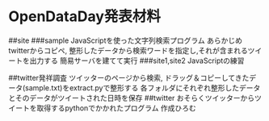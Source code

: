 # OpenDataDay発表材料

##site
###sample
JavaScriptを使った文字列検索プログラム
  あらかじめtwitterからコピペ, 整形したデータから検索ワードを指定し,それが含まれるツイートを出力する
  簡易サーバを建てて実行
###site1,site2
JavaScriptの練習

##twitter発祥調査
ツイッターのページから検索, ドラッグ＆コピーしてきたデータ(sample.txt)をextract.pyで整形する
  各フォルダにそれぞれ整形したデータとそのデータがツイートされた日時を保存
##twitter
おそらくツイッターからツイートを取得するpythonでかかれたプログラム
  作成ひろむ
